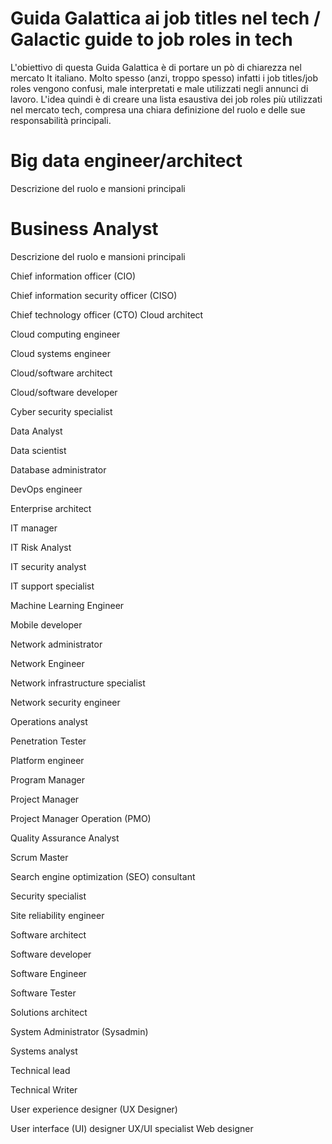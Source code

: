 # Guida Galattica ai job titles nel tech / Galactic guide to job roles in tech

L'obiettivo di questa Guida Galattica è di portare un pò di chiarezza nel mercato It italiano. 
Molto spesso (anzi, troppo spesso) infatti i job titles/job roles vengono confusi, male interpretati e male utilizzati negli annunci di lavoro.
L'idea quindi è di creare una lista esaustiva dei job roles più utilizzati nel mercato tech, compresa una chiara definizione del ruolo e delle sue responsabilità principali.

# Big data engineer/architect

Descrizione del ruolo e mansioni principali

# Business Analyst

Descrizione del ruolo e mansioni principali

Chief information officer (CIO)

Chief information security officer (CISO)

Chief technology officer (CTO)
Cloud architect

Cloud computing engineer

Cloud systems engineer

Cloud/software architect

Cloud/software developer

Cyber security specialist

Data Analyst

Data scientist

Database administrator

DevOps engineer

Enterprise architect

IT manager

IT Risk Analyst

IT security analyst

IT support specialist

Machine Learning Engineer

Mobile developer

Network administrator

Network Engineer

Network infrastructure specialist

Network security engineer

Operations analyst

Penetration Tester

Platform engineer

Program Manager

Project Manager

Project Manager Operation (PMO)

Quality Assurance Analyst

Scrum Master

Search engine optimization (SEO) consultant

Security specialist

Site reliability engineer

Software architect

Software developer

Software Engineer

Software Tester

Solutions architect

System Administrator (Sysadmin)

Systems analyst

Technical lead

Technical Writer

User experience designer (UX Designer)

User interface (UI) designer
UX/UI specialist
Web designer



